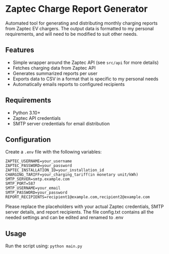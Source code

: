 # Zaptec Charge Report Generator

Automated tool for generating and distributing monthly charging reports from Zaptec EV chargers. 
The output data is formatted to my personal requirements, and will need to be  modified to suit other needs. 

## Features
- Simple wrapper around the Zaptec API (see `src/api` for more details)
- Fetches charging data from Zaptec API
- Generates summarized reports per user
- Exports data to CSV in a format that is specific to my personal needs
- Automatically emails reports to configured recipients

## Requirements
- Python 3.10+
- Zaptec API credentials
- SMTP server credentials for email distribution

## Configuration
Create a `.env` file with the following variables:
```env
ZAPTEC_USERNAME=your_username
ZAPTEC_PASSWORD=your_password
ZAPTEC_INSTALLATION_ID=your_installation_id
CHARGING_TARIFF=your_charging_tariff(in monetary unit/kWh)
SMTP_SERVER=smtp.example.com
SMTP_PORT=587
SMTP_USERNAME=your_email
SMTP_PASSWORD=your_password
REPORT_RECIPIENTS=recipient1@example.com,recipient2@example.com
```
Please replace the placeholders with your actual Zaptec credentials, SMTP server details, and report recipients.
The file config.txt contains all the needed settings and can be edited and renamed to .env

## Usage
Run the script using: `python main.py`
